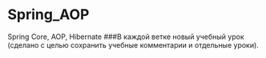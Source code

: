 # Spring_AOP
Spring Core, AOP, Hibernate
###В каждой ветке новый учебный урок (сделано с целью сохранить учебные комментарии и отдельные уроки).
